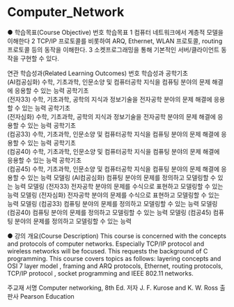 # Computer_Network

● 학습목표(Course Objective)
번호	학습목표
1	컴퓨터 네트워크에서 계층적 모델을 이해한다
2	TCP/IP 프로토콜를 비롯하여 ARQ, Ethernet, WLAN 프로토콜, routing 프로토콜 등의 동작을 이해한다.
3	소켓프로그래밍을 통해 기본적인 서버/클라이언트 동작을 구현할 수 있다.   

 연관 학습성과(Related Learning Outcomes)
번호	학습성과
공학기초	
(AI컴공심화) 수학, 기초과학, 인문소양 및 컴퓨터공학 지식을 컴퓨팅 분야의 문제 해결에 응용할 수 있는 능력
공학기초	
(전자33) 수학, 기초과학, 공학의 지식과 정보기술을 전자공학 분야의 문제 해결에 응용할 수 있는 능력
공학기초	
(전자심화) 수학, 기초과학, 공학의 지식과 정보기술을 전자공학 분야의 문제 해결에 응용할 수 있는 능력
공학기초	
(컴공33) 수학, 기초과학, 인문소양 및 컴퓨터공학 지식을 컴퓨팅 분야의 문제 해결에 응용할 수 있는 능력
공학기초	
(컴공40) 수학, 기초과학, 인문소양 및 컴퓨터공학 지식을 컴퓨팅 분야의 문제 해결에 응용할 수 있는 능력
공학기초	
(컴공45) 수학, 기초과학, 인문소양 및 컴퓨터공학 지식을 컴퓨팅 분야의 문제 해결에 응용할 수 있는 능력
모델링	
(AI컴공심화) 컴퓨팅 분야의 문제를 정의하고 모델링할 수 있는 능력
모델링	
(전자33) 전자공학 분야의 문제를 수식으로 표현하고 모델링할 수 있는 능력
모델링	
(전자심화) 전자공학 분야의 문제를 수식으로 표현하고 모델링할 수 있는 능력
모델링	
(컴공33) 컴퓨팅 분야의 문제를 정의하고 모델링할 수 있는 능력
모델링	
(컴공40) 컴퓨팅 분야의 문제를 정의하고 모델링할 수 있는 능력
모델링	
(컴공45) 컴퓨팅 분야의 문제를 정의하고 모델링할 수 있는 능력


● 강의 개요(Course Description)	
This course is concerned with the concepts and protocols of computer networks. Especially TCP/IP protocol and wireless networks will be focused. This requests the background of C programming. This course covers topics as follows: layering concepts and OSI 7 layer model , framing and ARQ protocols, Ethernet, routing protocols, TCP/IP protocol , socket programming and IEEE 802.11 networks.   


주교재	서명	Computer networking, 8th Ed.	저자	J. F. Kurose and K. W. Ross
출판사	Pearson Education
